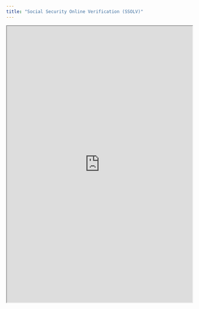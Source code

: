 ```yaml
---
title: "Social Security Online Verification (SSOLV)"
---
```




<iframe height="750" width="100%" src="https://ewelton.github.io/ktest/wiki.html#Social%20Security%20Online%20Verification%20(SSOLV)"></iframe>
